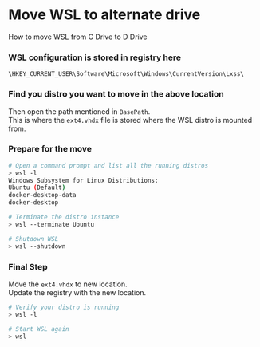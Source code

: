 # Move WSL to alternate drive
How to move WSL from C Drive to D Drive

### WSL configuration is stored in registry here
```
\HKEY_CURRENT_USER\Software\Microsoft\Windows\CurrentVersion\Lxss\
```

### Find you distro you want to move in the above location
Then open the path mentioned in `BasePath`.  
This is where the `ext4.vhdx` file is stored where the WSL distro is mounted from.

### Prepare for the move
```bash
# Open a command prompt and list all the running distros
> wsl -l
Windows Subsystem for Linux Distributions:
Ubuntu (Default)
docker-desktop-data
docker-desktop

# Terminate the distro instance
> wsl --terminate Ubuntu

# Shutdown WSL
> wsl --shutdown

```

### Final Step
Move the `ext4.vhdx` to new location.  
Update the registry with the new location.  

```bash
# Verify your distro is running
> wsl -l

# Start WSL again
> wsl
```

